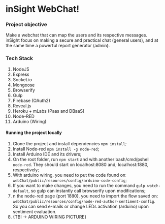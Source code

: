 # inSight WebChat!

### Project objective
Make a webchat that can map the users and its respective messages.
inSight focus on making a secure and practical chat (general users),
and at the same time a powerful report generator (admin).

### Tech Stack

1. NodeJS
2. Express
3. Socket.io
4. Mongoose
5. Browserify
6. Gulp
7. Firebase (OAuth2)
8. Reveal.js
9. Heroku + mLabs (Paas and DBaaS)
10. Node-RED
11. Arduino (Wiring)

#### Running the project locally

1. Clone the project and install dependencies `npm install`;
2. Install Node-red `npm install -g node-red`;
3. Install Arduino IDE and its drivers;
4. On the root folder, run `npm start` and with another bash/cmd/pshell `node-red`. They should start on localhost:8080 and; localhost:1880, respectively;
5. With arduino wiring, you need to put the code found on: `webChat/public/resources/config/arduino-code-config`;
6. If you want to make changes, you need to run the command `gulp watch-default`, so gulp can instantly call browserify upon modifications;
7. n the node-red page (port 1880), you need to import the flow saved on: `webChat/public/resources/config/node-red-author-sentiment-config`. So you can send e-mails or change LEDs activation (arduino) upon sentiment evaluation.
8. {TBI -> ARDUINO WIRING PICTURE}
